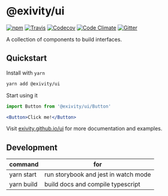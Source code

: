 @exivity/ui
===========

[![npm](https://img.shields.io/npm/v/@exivity/ui.svg)](https://www.npmjs.com/package/@exivity/ui)
[![Travis](https://img.shields.io/travis/com/exivity/ui.svg)](https://travis-ci.com/exivity/ui)
[![Codecov](https://img.shields.io/codecov/c/github/exivity/ui.svg)](https://codecov.io/gh/exivity/ui)
[![Code Climate](https://img.shields.io/codeclimate/maintainability/exivity/ui.svg)](https://codeclimate.com/github/exivity/ui)
[![Gitter](https://badges.gitter.im/exivity.svg)](https://gitter.im/exivity)

A collection of components to build interfaces.

Quickstart
----------

Install with `yarn`

```bash
yarn add @exivity/ui
```

Start using it

```jsx
import Button from '@exivity/ui/Button'

<Button>Click me!</Button>
```

Visit [exivity.github.io/ui](https://exivity.github.io/ui/) for more documentation and examples.

Development
-----------

| command | for |
|---------|------|
| yarn start | run storybook and jest in watch mode
| yarn build | build docs and compile typescript
